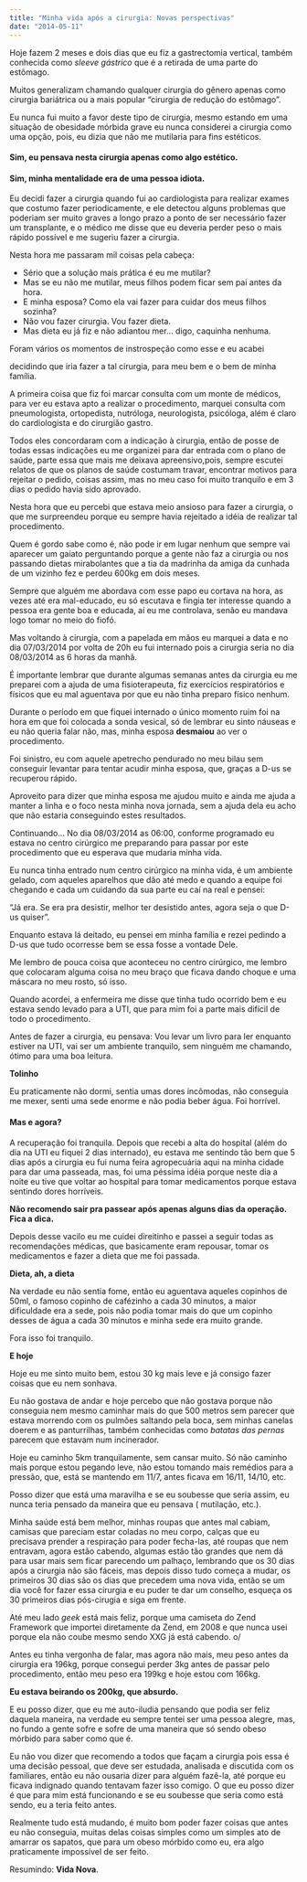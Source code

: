 ```yaml
---
title: "Minha vida após a cirurgia: Novas perspectivas"
date: "2014-05-11"
---
```


Hoje fazem 2 meses e dois dias que eu fiz a gastrectomia vertical, também conhecida como _sleeve gástrico_ que é a
retirada de uma parte do estômago.

Muitos generalizam chamando qualquer cirurgia do gênero apenas como cirurgia bariátrica ou a mais popular “cirurgia de
redução do estômago”.

Eu nunca fui muito a favor deste tipo de cirurgia, mesmo estando em uma situação de obesidade mórbida grave eu nunca
considerei a cirurgia como uma opção, pois, eu dizia que não me mutilaria para fins estéticos.

#### Sim, eu pensava nesta cirurgia apenas como algo estético.

#### Sim, minha mentalidade era de uma pessoa idiota.

Eu decidi fazer a cirurgia quando fui ao cardiologista para realizar exames que costumo fazer periodicamente, e ele
detectou alguns problemas que poderiam ser muito graves a longo prazo a ponto de ser necessário fazer um transplante, e
o médico me disse que eu deveria perder peso o mais rápido possível e me sugeriu fazer a cirurgia.

Nesta hora me passaram mil coisas pela cabeça:

- Sério que a solução mais prática é eu me mutilar?
- Mas se eu não me mutilar, meus filhos podem ficar sem pai antes da hora.
- E minha esposa? Como ela vai fazer para cuidar dos meus filhos sozinha?
- Não vou fazer cirurgia. Vou fazer dieta.
- Mas dieta eu já fiz e não adiantou mer… digo, caquinha nenhuma.

Foram vários os momentos de instrospeção como esse e eu acabei

decidindo que iria fazer a tal cirurgia, para meu bem e o bem de minha família.

A primeira coisa que fiz foi marcar consulta com um monte de médicos, para ver eu estava apto a realizar o procedimento,
marquei consulta com pneumologista, ortopedista, nutróloga, neurologista, psicóloga, além é claro do cardiologista e do
cirurgião gastro.

Todos eles concordaram com a indicação à cirurgia, então de posse de todas essas indicações eu me organizei para dar
entrada com o plano de saúde, parte essa que mais me deixava apreensivo,pois, sempre escutei relatos de que os planos de
saúde costumam travar, encontrar motivos para rejeitar o pedido, coisas assim, mas no meu caso foi muito tranquilo e em
3 dias o pedido havia sido aprovado.

Nesta hora que eu percebi que estava meio ansioso para fazer a cirurgia, o que me surpreendeu porque eu sempre havia
rejeitado a idéia de realizar tal procedimento.

Quem é gordo sabe como é, não pode ir em lugar nenhum que sempre vai aparecer um gaiato perguntando porque a gente não
faz a cirurgia ou nos passando dietas mirabolantes que a tia da madrinha da amiga da cunhada de um vizinho fez e perdeu
600kg em dois meses.

Sempre que alguém me abordava com esse papo eu cortava na hora, as vezes até era mal-educado, eu só escutava e fingia
ter interesse quando a pessoa era gente boa e educada, aí eu me controlava, senão eu mandava logo tomar no meio do
fiofó.

Mas voltando à cirurgia, com a papelada em mãos eu marquei a data e no dia 07/03/2014 por volta de 20h eu fui internado
pois a cirurgia seria no dia 08/03/2014 as 6 horas da manhã.

É importante lembrar que durante algumas semanas antes da cirurgia eu me preparei com a ajuda de uma fisioterapeuta, fiz
exercícios respiratórios e físicos que eu mal aguentava por que eu não tinha preparo físico nenhum.

Durante o período em que fiquei internado o único momento ruim foi na hora em que foi colocada a sonda vesical, só de
lembrar eu sinto náuseas e eu não queria falar não, mas, minha esposa **desmaiou** ao ver o procedimento.

Foi sinistro, eu com aquele apetrecho pendurado no meu bilau sem conseguir levantar para tentar acudir minha esposa,
que, graças a D-us se recuperou rápido.

Aproveito para dizer que minha esposa me ajudou muito e ainda me ajuda a manter a linha e o foco nesta minha nova
jornada, sem a ajuda dela eu acho que não estaria conseguindo estes resultados.

Continuando… No dia 08/03/2014 as 06:00, conforme programado eu estava no centro cirúrgico me preparando para passar por
este procedimento que eu esperava que mudaria minha vida.

Eu nunca tinha entrado num centro cirúrgico na minha vida, é um ambiente gelado, com aqueles aparelhos que dão até medo
e quando a equipe foi chegando e cada um cuidando da sua parte eu caí na real e pensei:

“Já era. Se era pra desistir, melhor ter desistido antes, agora seja o que D-us quiser”.

Enquanto estava lá deitado, eu pensei em minha família e rezei pedindo a D-us que tudo ocorresse bem se essa fosse a
vontade Dele.

Me lembro de pouca coisa que aconteceu no centro cirúrgico, me lembro que colocaram alguma coisa no meu braço que ficava
dando choque e uma máscara no meu rosto, só isso.

Quando acordei, a enfermeira me disse que tinha tudo ocorrido bem e eu estava sendo levado para a UTI, que para mim foi
a parte mais difícil de todo o procedimento.

Antes de fazer a cirurgia, eu pensava: Vou levar um livro para ler enquanto estiver na UTI, vai ser um ambiente
tranquilo, sem ninguém me chamando, ótimo para uma boa leitura.

**Tolinho**

Eu praticamente não dormi, sentia umas dores incômodas, não conseguia me mexer, senti uma sede enorme e não podia beber
água. Foi horrível.

#### Mas e agora?

A recuperação foi tranquila. Depois que recebi a alta do hospital (além do dia na UTI eu fiquei 2 dias internado), eu
estava me sentindo tão bem que 5 dias após a cirurgia eu fui numa feira agropecuária aqui na minha cidade para dar uma
passeada, mas, foi uma péssima idéia porque neste dia a noite eu tive que voltar ao hospital para tomar medicamentos
porque estava sentindo dores horríveis.

**Não recomendo sair pra passear após apenas alguns dias da operação. Fica a dica.**

Depois desse vacilo eu me cuidei direitinho e passei a seguir todas as recomendações médicas, que basicamente eram
repousar, tomar os medicamentos e fazer a dieta que me foi passada.

**Dieta, ah, a dieta**

Na verdade eu não sentia fome, então eu aguentava aqueles copinhos de 50ml, o famoso copinho de cafézinho a cada 30
minutos, a maior dificuldade era a sede, pois não podia tomar mais do que um copinho desses de água a cada 30 minutos e
minha sede era muito grande.

Fora isso foi tranquilo.

**E hoje**

Hoje eu me sinto muito bem, estou 30 kg mais leve e já consigo fazer coisas que eu nem sonhava.

Eu não gostava de andar e hoje percebo que não gostava porque não conseguia nem mesmo caminhar mais do que 500 metros
sem parecer que estava morrendo com os pulmões saltando pela boca, sem minhas canelas doerem e as panturrilhas, também
conhecidas como _batatas das pernas_ parecem que estavam num incinerador.

Hoje eu caminho 5km tranquilamente, sem cansar muito. Só não caminho mais porque estou pegando leve, não estou tomando
mais remédios para a pressão, que, está se mantendo em 11/7, antes ficava em 16/11, 14/10, etc.

Posso dizer que está uma maravilha e se eu soubesse que seria assim, eu nunca teria pensado da maneira que eu pensava (
mutilação, etc.).

Minha saúde está bem melhor, minhas roupas que antes mal cabiam, camisas que pareciam estar coladas no meu corpo, calças
que eu precisava prender a respiração para poder fecha-las, até roupas que nem entravam, agora estão cabendo, algumas
estão tão grandes que nem dá para usar mais sem ficar parecendo um palhaço, lembrando que os 30 dias após a cirurgia não
são fáceis, mas depois disso tudo começa a mudar, os primeiros 30 dias são os dias que precedem uma nova vida, então se
um dia você for fazer essa cirurgia e eu puder te dar um conselho, esqueça os 30 primeiros dias pós-cirugia e siga em
frente.

Até meu lado _geek_ está mais feliz, porque uma camiseta do Zend Framework que importei diretamente da Zend, em 2008 e
que nunca usei porque ela não coube mesmo sendo XXG já está cabendo. o/

Antes eu tinha vergonha de falar, mas agora não mais, meu peso antes da cirurgia era 196kg, porque consegui perder 3kg
antes de passar pelo procedimento, então meu peso era 199kg e hoje estou com 166kg.

**Eu estava beirando os 200kg, que absurdo.**

E eu posso dizer, que eu me auto-iludia pensando que podia ser feliz daquela maneira, na verdade eu sempre tentei ser
uma pessoa alegre, mas, no fundo a gente sofre e sofre de uma maneira que só sendo obeso mórbido para saber como que é.

Eu não vou dizer que recomendo a todos que façam a cirurgia pois essa é uma decisão pessoal, que deve ser estudada,
analisada e discutida com os familiares, então eu não ousaria dizer para alguém fazê-la, até porque eu ficava indignado
quando tentavam fazer isso comigo. O que eu posso dizer é que para mim está funcionando e se eu soubesse que seria como
está sendo, eu a teria feito antes.

Realmente tudo está mudando, é muito bom poder fazer coisas que antes eu não conseguia, muitas delas coisas simples como
um simples ato de amarrar os sapatos, que para um obeso mórbido como eu, era algo praticamente impossível de ser feito.

Resumindo: **Vida Nova**.
